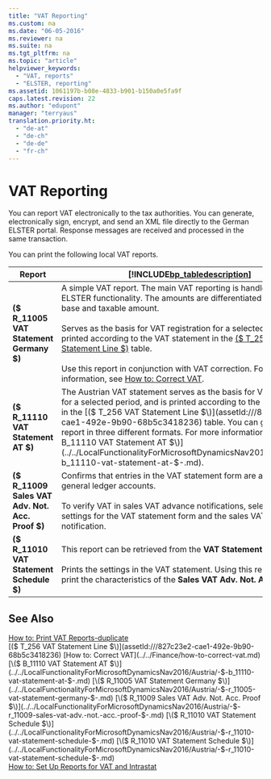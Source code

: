 ```yaml
---
title: "VAT Reporting"
ms.custom: na
ms.date: "06-05-2016"
ms.reviewer: na
ms.suite: na
ms.tgt_pltfrm: na
ms.topic: "article"
helpviewer_keywords: 
  - "VAT, reports"
  - "ELSTER, reporting"
ms.assetid: 1061197b-b08e-4833-b901-b150a0e5fa9f
caps.latest.revision: 22
ms.author: "edupont"
manager: "terryaus"
translation.priority.ht: 
  - "de-at"
  - "de-ch"
  - "de-de"
  - "fr-ch"
---
```

# VAT Reporting
You can report VAT electronically to the tax authorities. You can generate, electronically sign, encrypt, and send an XML file directly to the German ELSTER portal. Response messages are received and processed in the same transaction.  
  
 You can print the following local VAT reports.  
  
|Report|[!INCLUDE[bp_tabledescription](../../ApplicationDesign/includes/bp_tabledescription_md.md)]|  
|------------|---------------------------------------|  
|**\($ R\_11005 VAT Statement Germany $\)**|A simple VAT report. The main VAT reporting is handled by the ELSTER functionality. The amounts are differentiated by taxable base and taxable amount.<br /><br /> Serves as the basis for VAT registration for a selected period, and is printed according to the VAT statement in the [\($ T\_256 VAT Statement Line $\)](assetId:///827c23e2-cae1-492e-9b90-68b5c3418236) table.<br /><br /> Use this report in conjunction with VAT correction. For more information, see [How to: Correct VAT](../../Finance/how-to-correct-vat.md).|  
|**\($ R\_11110 VAT Statement AT $\)**|The Austrian VAT statement serves as the basis for VAT registration for a selected period, and is printed according to the VAT statement in the [\($ T\_256 VAT Statement Line $\)](assetId:///827c23e2-cae1-492e-9b90-68b5c3418236) table. You can generate the report in three different formats. For more information, see [\($ B\_11110 VAT Statement AT $\)](../../LocalFunctionalityForMicrosoftDynamicsNav2016/Austria/-$-b_11110-vat-statement-at-$-.md).|  
|**\($ R\_11009 Sales VAT Adv. Not. Acc. Proof $\)**|Confirms that entries in the VAT statement form are also posted in general ledger accounts.<br /><br /> To verify VAT in sales VAT advance notifications, select the same settings for the VAT statement form and the sales VAT advance notification.|  
|**\($ R\_11010 VAT Statement Schedule $\)**|This report can be retrieved from the **VAT Statement** form.<br /><br /> Prints the settings in the VAT statement. Using this report, you can print the characteristics of the **Sales VAT Adv. Not. Acc. Proof**.|  
  
## See Also  
 [How to: Print VAT Reports\-duplicate](../../LocalFunctionalityForMicrosoftDynamicsNav2016/Germany/how-to-print-vat-reports-duplicate.md)   
 [\($ T\_256 VAT Statement Line $\)](assetId:///827c23e2-cae1-492e-9b90-68b5c3418236)   
 [How to: Correct VAT](../../Finance/how-to-correct-vat.md)   
 [\($ B\_11110 VAT Statement AT $\)](../../LocalFunctionalityForMicrosoftDynamicsNav2016/Austria/-$-b_11110-vat-statement-at-$-.md)   
 [\($ R\_11005 VAT Statement Germany $\)](../../LocalFunctionalityForMicrosoftDynamicsNav2016/Austria/-$-r_11005-vat-statement-germany-$-.md)   
 [\($ R\_11009 Sales VAT Adv. Not. Acc. Proof $\)](../../LocalFunctionalityForMicrosoftDynamicsNav2016/Austria/-$-r_11009-sales-vat-adv.-not.-acc.-proof-$-.md)   
 [\($ R\_11010 VAT Statement Schedule $\)](../../LocalFunctionalityForMicrosoftDynamicsNav2016/Austria/-$-r_11010-vat-statement-schedule-$-.md)   
 [\($ R\_11010 VAT Statement Schedule $\)](../../LocalFunctionalityForMicrosoftDynamicsNav2016/Austria/-$-r_11010-vat-statement-schedule-$-.md)   
 [How to: Set Up Reports for VAT and Intrastat](../../LocalFunctionalityForMicrosoftDynamicsNav2016/Germany/how-to-set-up-reports-for-vat-and-intrastat.md)